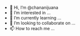 - 👋 Hi, I’m @chananijuana
- 👀 I’m interested in ...
- 🌱 I’m currently learning ...
- 💞️ I’m looking to collaborate on ...
- 📫 How to reach me ...

<!---
chananijuana/chananijuana is a ✨ special ✨ repository because its `README.md` (this file) appears on your GitHub profile.
You can click the Preview link to take a look at your changes.
--->
